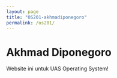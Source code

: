 ```yaml
---
layout: page
title: "OS201-akhmadiponegoro"
permalink: /os201/
---
```

<h1> Akhmad Diponegoro </h1>
<p> Website ini untuk UAS Operating System!</p>
